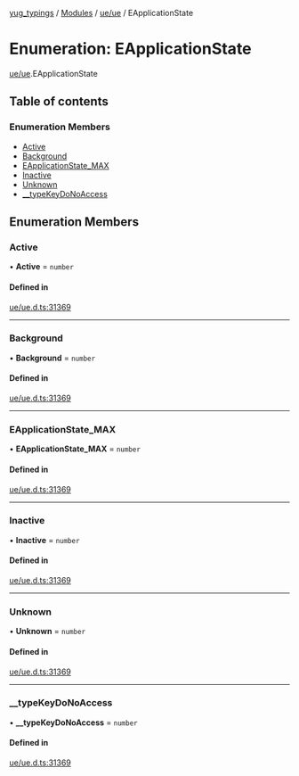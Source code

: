 [yug_typings](../README.md) / [Modules](../modules.md) / [ue/ue](../modules/ue_ue.md) / EApplicationState

# Enumeration: EApplicationState

[ue/ue](../modules/ue_ue.md).EApplicationState

## Table of contents

### Enumeration Members

- [Active](ue_ue.EApplicationState.md#active)
- [Background](ue_ue.EApplicationState.md#background)
- [EApplicationState\_MAX](ue_ue.EApplicationState.md#eapplicationstate_max)
- [Inactive](ue_ue.EApplicationState.md#inactive)
- [Unknown](ue_ue.EApplicationState.md#unknown)
- [\_\_typeKeyDoNoAccess](ue_ue.EApplicationState.md#__typekeydonoaccess)

## Enumeration Members

### Active

• **Active** = `number`

#### Defined in

[ue/ue.d.ts:31369](https://github.com/YugMetaverse/yug_typings/blob/b7d9b19/ue/ue.d.ts#L31369)

___

### Background

• **Background** = `number`

#### Defined in

[ue/ue.d.ts:31369](https://github.com/YugMetaverse/yug_typings/blob/b7d9b19/ue/ue.d.ts#L31369)

___

### EApplicationState\_MAX

• **EApplicationState\_MAX** = `number`

#### Defined in

[ue/ue.d.ts:31369](https://github.com/YugMetaverse/yug_typings/blob/b7d9b19/ue/ue.d.ts#L31369)

___

### Inactive

• **Inactive** = `number`

#### Defined in

[ue/ue.d.ts:31369](https://github.com/YugMetaverse/yug_typings/blob/b7d9b19/ue/ue.d.ts#L31369)

___

### Unknown

• **Unknown** = `number`

#### Defined in

[ue/ue.d.ts:31369](https://github.com/YugMetaverse/yug_typings/blob/b7d9b19/ue/ue.d.ts#L31369)

___

### \_\_typeKeyDoNoAccess

• **\_\_typeKeyDoNoAccess** = `number`

#### Defined in

[ue/ue.d.ts:31369](https://github.com/YugMetaverse/yug_typings/blob/b7d9b19/ue/ue.d.ts#L31369)
